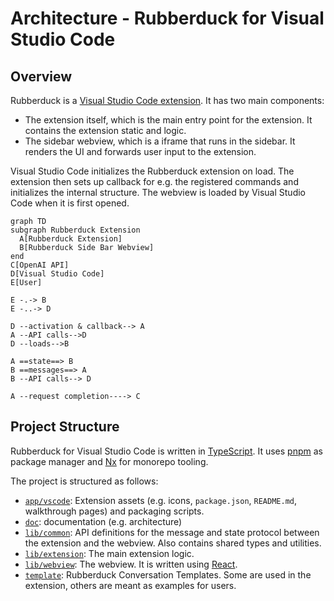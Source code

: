 # Architecture - Rubberduck for Visual Studio Code

## Overview

Rubberduck is a [Visual Studio Code extension](https://code.visualstudio.com/api). It has two main components:

- The extension itself, which is the main entry point for the extension. It contains the extension static and logic.
- The sidebar webview, which is a iframe that runs in the sidebar. It renders the UI and forwards user input to the extension.

Visual Studio Code initializes the Rubberduck extension on load. The extension then sets up callback for e.g. the registered commands and initializes the internal structure. The webview is loaded by Visual Studio Code when it is first opened.

```mermaid
graph TD
subgraph Rubberduck Extension
  A[Rubberduck Extension]
  B[Rubberduck Side Bar Webview]
end
C[OpenAI API]
D[Visual Studio Code]
E[User]

E -.-> B
E -..-> D

D --activation & callback--> A
A --API calls-->D
D --loads-->B

A ==state==> B
B ==messages==> A
B --API calls--> D

A --request completion----> C
```

## Project Structure

Rubberduck for Visual Studio Code is written in [TypeScript](https://www.typescriptlang.org/). It uses [pnpm](https://pnpm.io/) as package manager and [Nx](https://nx.dev/) for monorepo tooling.

The project is structured as follows:

- [`app/vscode`](https://github.com/rubberduck-ai/rubberduck-vscode/tree/main/app/vscode): Extension assets (e.g. icons, `package.json`, `README.md`, walkthrough pages) and packaging scripts.
- [`doc`](https://github.com/rubberduck-ai/rubberduck-vscode/tree/main/doc): documentation (e.g. architecture)
- [`lib/common`](https://github.com/rubberduck-ai/rubberduck-vscode/tree/main/lib/common): API definitions for the message and state protocol between the extension and the webview. Also contains shared types and utilities.
- [`lib/extension`](https://github.com/rubberduck-ai/rubberduck-vscode/tree/main/lib/extension): The main extension logic.
- [`lib/webview`](https://github.com/rubberduck-ai/rubberduck-vscode/tree/main/lib/webview): The webview. It is written using [React](https://reactjs.org/).
- [`template`](https://github.com/rubberduck-ai/rubberduck-vscode/tree/main/template): Rubberduck Conversation Templates. Some are used in the extension, others are meant as examples for users.
